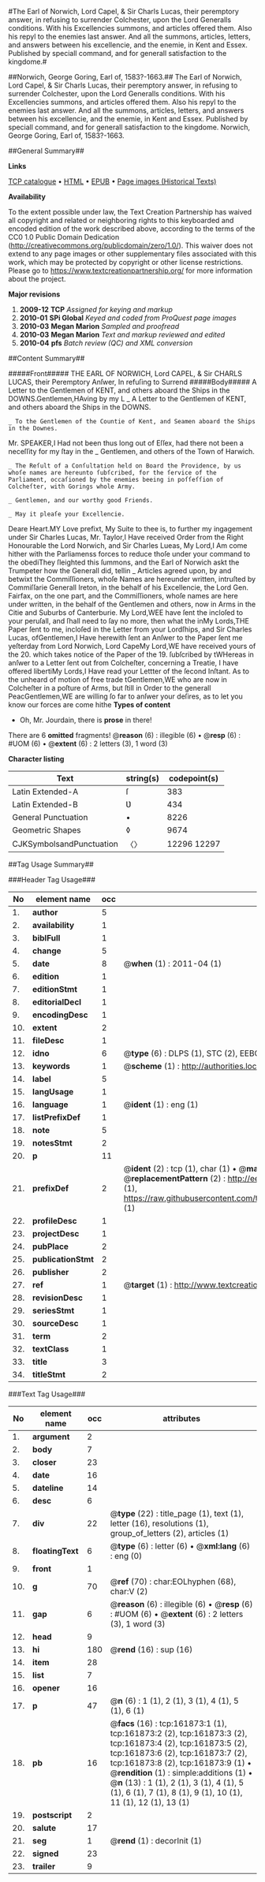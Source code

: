 #The Earl of Norwich, Lord Capel, & Sir Charls Lucas, their peremptory answer, in refusing to surrender Colchester, upon the Lord Generalls conditions. With his Excellencies summons, and articles offered them. Also his repyl to the enemies last answer. And all the summons, articles, letters, and answers between his excellencie, and the enemie, in Kent and Essex. Published by speciall command, and for generall satisfaction to the kingdome.#

##Norwich, George Goring, Earl of, 1583?-1663.##
The Earl of Norwich, Lord Capel, & Sir Charls Lucas, their peremptory answer, in refusing to surrender Colchester, upon the Lord Generalls conditions. With his Excellencies summons, and articles offered them. Also his repyl to the enemies last answer. And all the summons, articles, letters, and answers between his excellencie, and the enemie, in Kent and Essex. Published by speciall command, and for generall satisfaction to the kingdome.
Norwich, George Goring, Earl of, 1583?-1663.

##General Summary##

**Links**

[TCP catalogue](http://www.ota.ox.ac.uk/tcp/)  • 
[HTML](http://tei.it.ox.ac.uk/tcp/Texts-HTML/free/A89/A89745.html)  • 
[EPUB](http://tei.it.ox.ac.uk/tcp/Texts-EPUB/free/A89/A89745.epub) • 
[Page images (Historical Texts)](https://historicaltexts.jisc.ac.uk/eebo-99864483e)

**Availability**

To the extent possible under law, the Text Creation Partnership has waived all copyright and related or neighboring rights to this keyboarded and encoded edition of the work described above, according to the terms of the CC0 1.0 Public Domain Dedication (http://creativecommons.org/publicdomain/zero/1.0/). This waiver does not extend to any page images or other supplementary files associated with this work, which may be protected by copyright or other license restrictions. Please go to https://www.textcreationpartnership.org/ for more information about the project.

**Major revisions**

1. __2009-12__ __TCP__ *Assigned for keying and markup*
1. __2010-01__ __SPi Global__ *Keyed and coded from ProQuest page images*
1. __2010-03__ __Megan Marion__ *Sampled and proofread*
1. __2010-03__ __Megan Marion__ *Text and markup reviewed and edited*
1. __2010-04__ __pfs__ *Batch review (QC) and XML conversion*

##Content Summary##

#####Front#####
THE EARL OF NORWICH, Lord CAPEL, & Sir CHARLS LUCAS, their Peremptory Anſwer, In refuſing to Surrend
#####Body#####
A Letter to the Gentlemen of KENT, and others aboard the Ships in the DOWNS.Gentlemen,HAving by my L
    _ A Letter to the Gentlemen of KENT, and others aboard the Ships in the DOWNS.

    _ To the Gentlemen of the Countie of Kent, and Seamen aboard the Ships in the Downes.
Mr. SPEAKER,I Had not been thus long out of Eſſex, had there not been a neceſſity for my ſtay in the
    _ Gentlemen, and others of the Town of Harwich.

    _ The Reſult of a Conſultation held on Board the Providence, by us whoſe names are hereunto ſubſcribed, for the ſervice of the Parliament, occaſioned by the enemies beeing in poſſeſſion of Colcheſter, with Gorings whole Army.

    _ Gentlemen, and our worthy good Friends.

    _ May it pleaſe your Excellencie.
Deare Heart.MY Love prefixt, My Suite to thee is, to further my ingagement under Sir Charles Lucas, Mr. Taylor,I Have received Order from the Right Honourable the Lord Norwich, and Sir Charles Lueas, My Lord,I Am come hither with the Parliamenss forces to reduce thoſe under your command to the obediThey ſleighted this ſummons, and the Earl of Norwich askt the Trumpeter how the Generall did, tellin
    _ Articles agreed upon, by and betwixt the Commiſſioners, whoſe Names are hereunder written, intruſted by Commiſſarie Generall Ireton, in the behalf of his Excellencie, the Lord Gen. Fairfax, on the one part, and the Commiſſioners, whoſe names are here under written, in the behalf of the Gentlemen and others, now in Arms in the Citie and Suburbs of Canterburie.
My Lord,WEE have ſent the incloſed to your peruſall, and ſhall need to ſay no more, then what the inMy Lords,THE Paper ſent to me, incloſed in the Letter from your Lordſhips, and Sir Charles Lucas, ofGentlemen,I Have herewith ſent an Anſwer to the Paper ſent me yeſterday from Lord Norwich, Lord CapeMy Lord,WE have received yours of the 20. which takes notice of the Paper of the 19. ſubſcribed by tWHereas in anſwer to a Letter ſent out from Colcheſter, concerning a Treatie, I have offered libertiMy Lords,I Have read your Lettter of the ſecond Inſtant. As to the unheard of motion of free trade tGentlemen,WE who are now in Colcheſter in a poſture of Arms, but ſtill in Order to the generall PeacGentlemen,WE are willing ſo far to anſwer your deſires, as to let you know our forces are come hithe
**Types of content**

  * Oh, Mr. Jourdain, there is **prose** in there!

There are 6 **omitted** fragments! 
 @__reason__ (6) : illegible (6)  •  @__resp__ (6) : #UOM (6)  •  @__extent__ (6) : 2 letters (3), 1 word (3)

**Character listing**


|Text|string(s)|codepoint(s)|
|---|---|---|
|Latin Extended-A|ſ|383|
|Latin Extended-B|Ʋ|434|
|General Punctuation|•|8226|
|Geometric Shapes|◊|9674|
|CJKSymbolsandPunctuation|〈〉|12296 12297|

##Tag Usage Summary##

###Header Tag Usage###

|No|element name|occ|attributes|
|---|---|---|---|
|1.|__author__|5||
|2.|__availability__|1||
|3.|__biblFull__|1||
|4.|__change__|5||
|5.|__date__|8| @__when__ (1) : 2011-04 (1)|
|6.|__edition__|1||
|7.|__editionStmt__|1||
|8.|__editorialDecl__|1||
|9.|__encodingDesc__|1||
|10.|__extent__|2||
|11.|__fileDesc__|1||
|12.|__idno__|6| @__type__ (6) : DLPS (1), STC (2), EEBO-CITATION (1), PROQUEST (1), VID (1)|
|13.|__keywords__|1| @__scheme__ (1) : http://authorities.loc.gov/ (1)|
|14.|__label__|5||
|15.|__langUsage__|1||
|16.|__language__|1| @__ident__ (1) : eng (1)|
|17.|__listPrefixDef__|1||
|18.|__note__|5||
|19.|__notesStmt__|2||
|20.|__p__|11||
|21.|__prefixDef__|2| @__ident__ (2) : tcp (1), char (1)  •  @__matchPattern__ (2) : ([0-9\-]+):([0-9IVX]+) (1), (.+) (1)  •  @__replacementPattern__ (2) : http://eebo.chadwyck.com/downloadtiff?vid=$1&page=$2 (1), https://raw.githubusercontent.com/textcreationpartnership/Texts/master/tcpchars.xml#$1 (1)|
|22.|__profileDesc__|1||
|23.|__projectDesc__|1||
|24.|__pubPlace__|2||
|25.|__publicationStmt__|2||
|26.|__publisher__|2||
|27.|__ref__|1| @__target__ (1) : http://www.textcreationpartnership.org/docs/. (1)|
|28.|__revisionDesc__|1||
|29.|__seriesStmt__|1||
|30.|__sourceDesc__|1||
|31.|__term__|2||
|32.|__textClass__|1||
|33.|__title__|3||
|34.|__titleStmt__|2||


###Text Tag Usage###

|No|element name|occ|attributes|
|---|---|---|---|
|1.|__argument__|2||
|2.|__body__|7||
|3.|__closer__|23||
|4.|__date__|16||
|5.|__dateline__|14||
|6.|__desc__|6||
|7.|__div__|22| @__type__ (22) : title_page (1), text (1), letter (16), resolutions (1), group_of_letters (2), articles (1)|
|8.|__floatingText__|6| @__type__ (6) : letter (6)  •  @__xml:lang__ (6) : eng (0)|
|9.|__front__|1||
|10.|__g__|70| @__ref__ (70) : char:EOLhyphen (68), char:V (2)|
|11.|__gap__|6| @__reason__ (6) : illegible (6)  •  @__resp__ (6) : #UOM (6)  •  @__extent__ (6) : 2 letters (3), 1 word (3)|
|12.|__head__|9||
|13.|__hi__|180| @__rend__ (16) : sup (16)|
|14.|__item__|28||
|15.|__list__|7||
|16.|__opener__|16||
|17.|__p__|47| @__n__ (6) : 1 (1), 2 (1), 3 (1), 4 (1), 5 (1), 6 (1)|
|18.|__pb__|16| @__facs__ (16) : tcp:161873:1 (1), tcp:161873:2 (2), tcp:161873:3 (2), tcp:161873:4 (2), tcp:161873:5 (2), tcp:161873:6 (2), tcp:161873:7 (2), tcp:161873:8 (2), tcp:161873:9 (1)  •  @__rendition__ (1) : simple:additions (1)  •  @__n__ (13) : 1 (1), 2 (1), 3 (1), 4 (1), 5 (1), 6 (1), 7 (1), 8 (1), 9 (1), 10 (1), 11 (1), 12 (1), 13 (1)|
|19.|__postscript__|2||
|20.|__salute__|17||
|21.|__seg__|1| @__rend__ (1) : decorInit (1)|
|22.|__signed__|23||
|23.|__trailer__|9||
